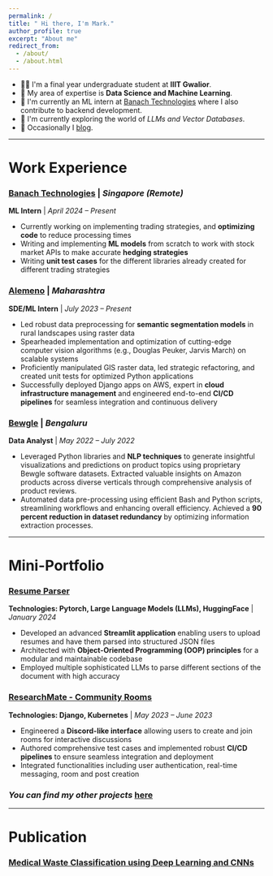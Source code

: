 ```yaml
---
permalink: /
title: " Hi there, I'm Mark."
author_profile: true
excerpt: "About me"
redirect_from: 
  - /about/
  - /about.html
---
```


- 🧑‍🎓 I'm a final year undergraduate student at **IIIT Gwalior**.
- 🔬 My area of expertise is **Data Science and Machine Learning**.
- 🏢 I'm currently an ML intern at [Banach Technologies](https://banach.sg) where I also contribute to backend development.
- 🧪 I'm currently exploring the world of *LLMs and Vector Databases*. 
- 📝 Occasionally I [blog](https://markvrma.github.io/year-archive/).

---

Work Experience
======
### [Banach Technologies](https://www.banach.sg) | *Singapore (Remote)*

**ML Intern** | *April 2024 – Present*
- Currently working on implementing trading strategies, and **optimizing code** to reduce processing times
- Writing and implementing **ML models** from scratch to work with stock market APIs to make accurate **hedging strategies**
- Writing **unit test cases** for the different libraries already created for different trading strategies

### [Alemeno](https://www.alemeno.com) | *Maharashtra*

**SDE/ML Intern** | *July 2023 – Present*
- Led robust data preprocessing for **semantic segmentation models** in rural landscapes using raster data
- Spearheaded implementation and optimization of cutting-edge computer vision algorithms (e.g., Douglas Peuker, Jarvis March) on scalable systems
- Proficiently manipulated GIS raster data, led strategic refactoring, and created unit tests for optimized Python applications
- Successfully deployed Django apps on AWS, expert in **cloud infrastructure management** and engineered end-to-end **CI/CD pipelines** for seamless integration and continuous delivery

### [Bewgle](https://www.linkedin.com/in/markvrma/overlay/1635499218039/single-media-viewer/?profileId=ACoAADczpWMBSijNl7Q5YpxJh_Ug-SfubIqWqe4) | *Bengaluru*

**Data Analyst** | *May 2022 – July 2022*
- Leveraged Python libraries and **NLP techniques** to generate insightful visualizations and predictions on product topics using proprietary Bewgle software datasets. Extracted valuable insights on Amazon products across diverse verticals through comprehensive analysis of product reviews.
- Automated data pre-processing using efficient Bash and Python scripts, streamlining workflows and enhancing overall efficiency. Achieved a **90 percent reduction in dataset redundancy** by optimizing information extraction processes.

---

Mini-Portfolio
======
### [Resume Parser](https://github.com/markvrma/resume-parser)

**Technologies: Pytorch, Large Language Models (LLMs), HuggingFace** | *January 2024*
- Developed an advanced **Streamlit application** enabling users to upload resumes and have them parsed into structured JSON files
- Architected with **Object-Oriented Programming (OOP) principles** for a modular and maintainable codebase
- Employed multiple sophisticated LLMs to parse different sections of the document with high accuracy

### [ResearchMate - Community Rooms](https://github.com/markvrma/discordclone)

**Technologies: Django, Kubernetes** | *May 2023 – June 2023*
- Engineered a **Discord-like interface** allowing users to create and join rooms for interactive discussions
- Authored comprehensive test cases and implemented robust **CI/CD pipelines** to ensure seamless integration and deployment
- Integrated functionalities including user authentication, real-time messaging, room and post creation

### *You can find my other projects* [here](https://www.github.com/markvrma)

---

Publication
===========
### [Medical Waste Classification using Deep Learning and CNNs](https://www.markvrma.github.io/publication/2009-10-01-paper-title-number-1)



